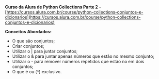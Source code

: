 **Curso da Alura de Python Collections Parte 2** - [https://cursos.alura.com.br/course/python-collections-conjuntos-e-dicionarios](https://cursos.alura.com.br/course/python-collections-conjuntos-e-dicionarios)

**Conceitos Abordados:**
- O que são conjuntos;
- Criar conjuntos;
- Utilizar o | para juntar conjuntos;
- Utilizar o & para juntar apenas números que estão no mesmo conjunto;
- Utilizar o - para remover números repetidos que estão no em dois conjuntos;
- O que é ou (^) exclusivo.